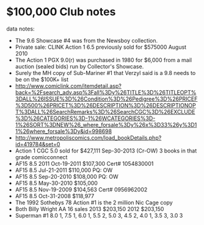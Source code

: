 $100,000 Club notes
==========

data notes:

- The 9.6 Showcase #4 was from the Newsboy collection.
- Private sale: CLINK Action 1 6.5 previously sold for $575000 August 2010
- The Action 1 PGX 9.0(r) was purchased in 1980 for $6,000 from a mail auction (sealed bids) run by Collector's Showcase.
- Surely the MH copy of Sub-Mariner #1 that Verzyl said is a 9.8 needs to be on the $100K+ list
- http://www.comiclink.com/itemdetail.asp?back=%2Fsearch_adv.asp%3Fall%3Dy%26TITLE%3D%26TITLEOPT%3DALL%26ISSUE%3D%26Condition%3D%26Pedigree%3D%26PRICEF%3D500%26PRICET%3D%26DESCRIPTION%3D%26DESCRIPTIONOPT%3DALL%26SearchRemarks%3D%26SearchCGC%3D%26EXCLUDE%3D%26CATEGORIES%3D-1%26WCATEGORIES%3D-1%26SORT%3DNEW%26_where_forsale%3Dy%26x%3D33%26y%3D11%26where_forsale%3Dy&id=998698
- http://www.metropoliscomics.com/load_bookDetails.php?id=419784&set=0
- Action 1 CGC 5.0 sold for $427,111 Sep-30-2013 (Cr-OW) 3 books in that grade comicconnect
- AF15 8.5	2011 Oct-19-2011	$107,300	Cert# 1054830001	 
- AF15 8.5 Jul-21-2011	$110,000	PQ: OW	 
- AF15 8.5 Sep-20-2010	$108,000	PQ: OW	 
- AF15 8.5 May-30-2010	$105,000	 	 
- AF15 8.5 Nov-19-2009	$104,563	Cert# 0956962002	 
- AF15 8.5 Oct-31-2008	$118,977	
- The 1992 Sothebys 78 Action #1 is the 2 million Nic Cage copy
- Both Billy Wright AA 16 sales 2013 $203,150 2012 $203,150	
- Superman #1 8.0	 1, 7.5	 1, 6.0	 1, 5.5	 2, 5.0	 3, 4.5	 2, 4.0	 1, 3.5	 3, 3.0	 3
